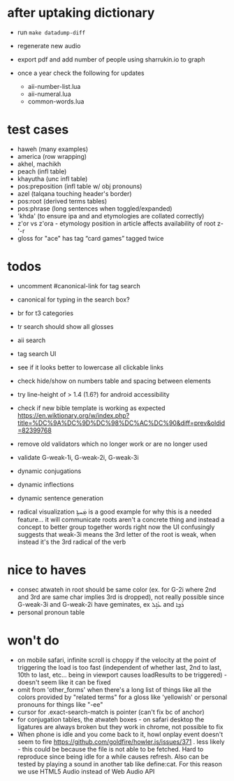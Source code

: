 # after uptaking dictionary
   * run `make datadump-diff`
   * regenerate new audio
   * export pdf and add number of people using sharrukin.io to graph

   * once a year check the following for updates
      * aii-number-list.lua
      * aii-numeral.lua
      * common-words.lua

# test cases
   * haweh (many examples)
   * america (row wrapping)
   * akhel, machikh
   * peach (infl table)
   * khayutha (unc infl table)
   * pos:preposition (infl table w/ obj pronouns)
   * azel (talqana touching header's border)
   * pos:root (derived terms tables)
   * pos:phrase (long sentences when toggled/expanded)
   * 'khda' (to ensure ipa and and etymologies are collated correctly)
   * z'or vs z'ora - etymology position in article affects availability of root z-'-r
   * gloss for "ace" has tag “card games” tagged twice

# todos
- uncomment #canonical-link for tag search
- canonical for typing in the search box?
- br for t3 categories
- tr search should show all glosses
- aii search
- tag search UI
- see if it looks better to lowercase all clickable links
- check hide/show on numbers table and spacing between elements
- try line-height of > 1.4 (1.6?) for android accessibility

- check if new bible template is working as expected https://en.wiktionary.org/w/index.php?title=%DC%9A%DC%9D%DC%98%DC%AC%DC%90&diff=prev&oldid=82399768
- remove old validators which no longer work or are no longer used
- validate G-weak-1i, G-weak-2i, G-weak-3i

- dynamic conjugations
- dynamic inflections
- dynamic sentence generation
- radical visualization
   ܡܲܚܬܹܐ is a good example for why this is a needed feature... it will communicate roots aren't a concrete thing and instead a concept to better group together words
   right now the UI confusingly suggests that weak-3i means the 3rd letter of the root is weak, when instead it's the 3rd radical of the verb


# nice to haves
- consec atwateh in root should be same color (ex. for G-2i  where 2nd and 3rd are same char implies 3rd is dropped), not really possible since G-weak-3i and G-weak-2i have geminates, ex ܥܵܐܹܠ and ܪܵܒ݂ܹܐ 
- personal pronoun table

# won't do
- on mobile safari, infinite scroll is choppy if the velocity at the point of triggering the load is too fast (independent of whether last, 2nd to last, 10th to last, etc... being in viewport causes loadResults to be triggered) - doesn't seem like it can be fixed
- omit from 'other_forms' when there's a long list of things like all the colors provided by "related terms" for a gloss like 'yellowish' or personal pronouns for things like "-ee"
- cursor for .exact-search-match is pointer (can't fix bc of anchor)
- for conjugation tables, the atwateh boxes - on safari desktop the ligatures are always broken but they work in chrome, not possible to fix
- When phone is idle and you come back to it, howl onplay event doesn't seem to fire https://github.com/goldfire/howler.js/issues/371 . less likely - this could be because the file is not able to be fetched.  Hard to reproduce since being idle for a while causes refresh.  Also can be tested by playing a sound in another tab like define:cat.  For this reason we use HTML5 Audio instead of Web Audio API
